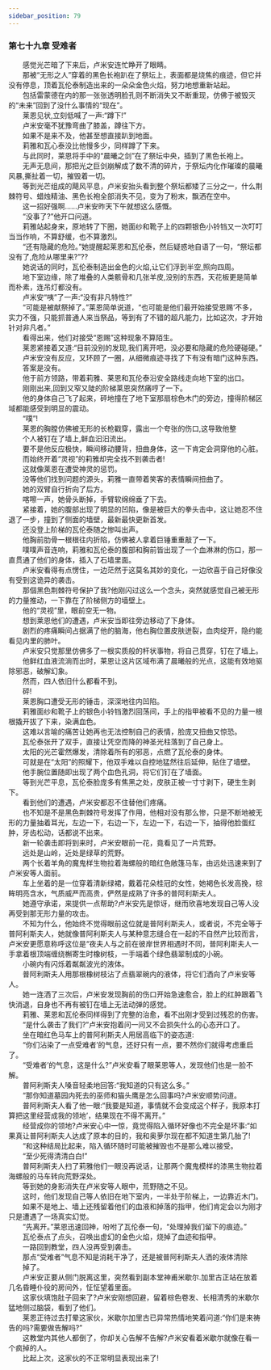```yaml
---
sidebar_position: 79
---
```

### 第七十九章 受难者  


　　感觉光芒暗了下来后，卢米安连忙睁开了眼睛。  
　　那被“无形之人”穿着的黑色长袍趴在了祭坛上，表面都是烧焦的痕迹，但它并没有停息，顶着瓦伦泰制造出来的一朵朵金色火焰，努力地想重新站起。  
　　包括雷蒙德在内的那一张张透明脸孔则不断消失又不断重现，仿佛于被毁灭的“未来”回到了没什么事情的“现在”。  
　　莱恩见状,立刻低喊了一声:“蹲下!”  
　　卢米安毫不犹豫弯曲了膝盖，蹲往下方。  
　　如果不是来不及，他甚至想直接趴到地面。  
　　莉雅和瓦心泰没比他慢多少，同样蹲了下来。  
　　与此同时，莱恩将手中的“晨曦之剑”在了祭坛中央，插到了黑色长袍上。  
　　无声无息间，那把光之巨剑崩解成了数不清的碎片，于祭坛内化作璀璨的晨曦风暴,撕扯着一切，摧毁着一切。  
　　等到光芒组成的飓风平息，卢米安抬头看到整个祭坛都矮了三分之一，什么荆棘符号、蜡烛精油、黑色长袍全部消失不见，变为了粉末，飘洒在空中。  
　　这一招好强啊……卢米安昨天下午就想这么感慨。  
　　“没事了?”他开口问道。  
　　莉雅站起身来，原地转了下圈，她面纱和靴子上的四颗银色小铃铛又一次叮叮当当作响，不算舒缓，也不算激烈。  
　　“还有隐藏的危险。”她提醒起莱恩和瓦伦泰，然后疑惑地自语了一句，“祭坛都没有了,危险从哪里来?”??  
　　她说话的同时，瓦伦泰制造出金色的火焰,让它们浮到半空,照向四周。  
　　地下室边缘，除了堆叠的人类骸骨和几张羊皮,没别的东西，天花板更是简单而朴素，连吊灯都没有。  
　　卢米安“咦”了一声:“没有非凡特性?”  
　　“可能是被献祭掉了。”莱恩简单说道，“也可能是他们最开始接受恩赐’不多，实力不强，只能抓普通人来当祭品，等到有了不错的超凡能力，比如这次，才开始针对非凡者。”  
　　看得出来，他们对接受“恩赐”这种现象不算陌生。  
　　莱恩紧接着又道:“目前没别的发现,我们离开吧，没必要和隐藏的危险硬碰硬。”  
　　卢米安没有反应，又环顾了一圈，从细微痕迹寻找了下有没有暗门这种东西。  
　　答案是没有。  
　　他于前方领路，带着莉雅、莱恩和瓦伦泰沿安全路线走向地下室的出口。  
　　刚刚出来,回到又窄又陡的阶梯莱恩突然痛哼了一下。  
　　他的身体自己飞了起来，砰地撞在了地下室那扇棕色木门的旁边，撞得阶梯区域都能感受到明显的震动。  
　　“噗”!  
　　莱恩的胸膛仿佛被无形的长枪戳穿，露出一个夸张的伤口,这导致他整  
　　个人被钉在了墙上,鲜血汩汩流出。  
　　要不是他反应极快，瞬间移动腰背，扭曲身体，这一下肯定会洞穿他的心脏。  
　　而始终开着“灵视”的莉雅却完全找不到袭击者!  
　　这就像莱恩在遭受神灵的惩罚。  
　　没等他们找到问题的源头，莉雅一直带着笑客的表情瞬间扭曲了。  
　　她的双臂自行折向了后方。  
　　喀嚓一声，她骨头断掉，手臂软绵绵垂了下去。  
　　紧接着，她的腹部出现了明显的凹陷，像是被巨大的拳头击中，这让她忍不住退了一步，撞到了侧面的墙壁，最新最快更新首发。  
　　还没登上阶梯的瓦伦泰随之惨叫出声。  
　　他胸前肋骨一根根往内折陷，仿佛被人拿着巨锤重重敲了一下。  
　　噗噗声音连响，莉雅和瓦伦泰的腹部和胸前皆出现了一个血淋淋的伤口，那一直贯通了他们的身体，插入了石墙里面。  
　　卢米安看得有点愣住，一边茫然于这莫名其妙的变化，一边欣喜于自己好像没有受到这诡异的袭击。  
　　那個黑色荆棘符号保护了我?他刚闪过这么一个念头，突然就感觉自己被无形的力量推动，一下靠在了阶梯侧方的墙壁上。  
　　他的“灵视”里，眼前空无一物。  
　　想到莱恩他们的遭遇，卢米安当即往旁边移动了下身体。  
　　剧烈的疼痛瞬间占据满了他的脑海，他右胸位置皮肤迸裂，血肉绽开，隐约能看见内里的肺叶。  
　　卢米安只觉那里仿佛多了一根实质般的杆状事物，将自己贯穿，钉在了墙上。  
　　他鲜红血液流淌而出时，莱恩让这片区域布满了晨曦般的光点，这能有效地驱除邪恶，破解幻象。  
　　然而，四人依旧什么都看不到。  
　　砰!  
　　莱恩胸口遭受无形的锤击，深深地往内凹陷。  
　　莉雅面纱和靴子上的银色小铃铛激烈回荡间，手上的指甲被看不见的力量一根根撬开拔了下来，染满血色。  
　　这难以言喻的痛苦让她再也无法控制自己的表情，脸庞又扭曲又惊恐。  
　　瓦伦泰张开了双手，直接让凭空而降的神圣光柱落到了自己身上。  
　　太阳的光芒霍然爆发，清除着所有的邪恶，点燃了瓦伦泰的身体。  
　　可就是在“太阳”的照耀下，他双手难以自控地猛然往后延伸，贴住了墙壁。  
　　他手腕位置随即出现了两个血色孔洞，将它们钉在了墙面。  
　　等到光芒平息，瓦伦泰脸庞多有焦黑之处，皮肤正被一寸寸剥下，硬生生剥下。  
　　看到他们的遭遇，卢米安都忍不住替他们疼痛。  
　　也不知是不是黑色荆棘符号发挥了作用，他相对没有那么惨，只是不断地被无形的力量抽着耳光，左边一下，右边一下，左边一下，右边一下，抽得他脸蛋红肿，牙齿松动，话都说不出来。  
　　新一轮袭击即将到来时，卢米安眼前一花，竟看见了一片荒野。  
　　远处是山岭，近处是绿草的荒野。  
　　两个长着羊角的魔鬼样生物拉着海螺般的暗红色敞篷马车，由远处迅速来到了卢米安等人面前。  
　　车上坐着的是一位穿着清新绿裙，戴着花朵桂冠的女性，她褐色长发高挽，棕眸明亮含水，气质威严而高贵，俨然是成熟了许多的普阿利斯夫人。  
　　她遵守承诺，来提供一点帮助?卢米安先是惊讶，继而欣喜地发现自己等人没再受到那无形力量的攻击。  
　　不知为什么，他始终不觉得眼前这位就是普阿利斯夫人，或者说，不完全等于普阿利斯夫人，她就像普阿利斯夫人与某种意志缝合在一起的不自然产比较而言，卢米安更愿意称呼这位是“夜夫人与之前在彼岸世界相遇时不同，普阿利斯夫人一手拿着根顶端缠绕槲寄生时橡树枝，一手端着个绿色翡翠制成的小碗。  
　　小碗内有闪烁着粼粼波光的液体。  
　　普阿利斯夫人用那根橡树枝沾了点翡翠碗内的液体，将它们洒向了卢米安等人。  
　　她一连洒了三次后，卢米安发现胸前的伤口开始急速愈合，脸上的红肿跟着飞快消退，自身也不再有被钉在墙上无法动弹的感觉。  
　　莉雅、莱恩和瓦伦泰同样得到了完整的治愈，看不出刚才受到过残忍的伤害。  
　　“是什么袭击了我们?”卢米安抱着问一问又不会损失什么的心态开口了。  
　　坐在暗红色马车上的普阿利斯夫人用居高临下的姿态道:  
　　“你们沾染了一点受难者’的气息，还好只有一点，要不然你们就得考虑重启了。  
　　“受难者’的气息，这是什么?”卢米安看了眼莱恩等人，发现他们也是一脸不解。  
　　普阿利斯夫人嗓音轻柔地回答:“我知道的只有这么多。”  
　　“那你知道墓园内死去的巫师和猫头鹰是怎么回事吗?卢米安顺势问道。  
　　普阿利斯夫人看了他一眼:“我要是知道，事情就不会变成这个样子，我原本打算把这里经营成我的领地’，结果现在不得不离开。”  
　　经营成你的领地?卢米安心中一惊，竟觉得陷入循环好像也不完全是坏事:“如果真让普阿利斯夫人达成了原本的目的，我和奥萝尔现在都不知道生第几胎了!  
　　“和这种结局比起来，陷入循环随时可能被摧毁也不是那么难以接受。  
　　“至少死得清清白白!”  
　　普阿利斯夫人扫了莉雅他们一眼没再说话，让那两个魔鬼模样的漆黑生物拉着海螺般的马车转向荒野深处。  
　　等到她的身影消失在卢米安等人眼中，荒野随之不见。  
　　这时，他们发现自己等人依旧在地下室内，一半处于阶梯上，一边靠近木门。  
　　如果不是地上、墙上还残留着他们的血液和掉落的指甲，他们肯定会以为刚才只是遭遇了一场真实幻觉。  
　　“先离开。”莱恩迅速回神，吩咐了瓦伦泰一句，“处理掉我们留下的痕迹。”  
　　瓦伦泰点了点头，召唤出虚幻的金色火焰，烧掉了血迹和指甲。  
　　一路回到教堂，四人没再受到袭击。  
　　那点“受难者”气息不知是消耗干净了，还是被普阿利斯夫人洒的液体清除  
　　掉了。  
　　卢米安正要从侧门脱离这里，突然看到副本堂神甫米歇尔.加里古正站在放着几名昏睡仆役的房间外，怔怔望着里面。  
　　这家伙填饱肚子回来了?卢米安刚想回避，留着棕色卷发、长相清秀的米歇尔猛地侧过脑袋，看到了他们。  
　　莱恩正待过去打晕这家伙，米歇尔加里古已异常热情地笑着问道:“你们是来祷告的吗?需要做告解吗?”  
　　这教堂内其他人都倒了，你却关心告解不告解?卢米安看着米歇尔就像在看一个疯掉的人。  
　　比起上次，这家伙的不正常明显表现出来了!  
